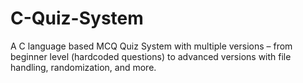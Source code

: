 # C-Quiz-System
A C language based MCQ Quiz System with multiple versions – from beginner level (hardcoded questions) to advanced versions with file handling, randomization, and more.
